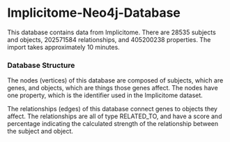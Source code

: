 # Implicitome-Neo4j-Database

This database contains data from Implicitome.  There are 28535 subjects and objects, 202571584 relationships, and 405200238 properties.  The import takes approximately 10 minutes.

### Database Structure

The nodes (vertices) of this database are composed of subjects, which are genes, and objects, which are things those genes affect.  The nodes have one property, which is the identifier used in the Implicitome dataset.

The relationships (edges) of this database connect genes to objects they affect.  The relationships are all of type RELATED_TO, and have a score and percentage indicating the calculated strength of the relationship between the subject and object.
